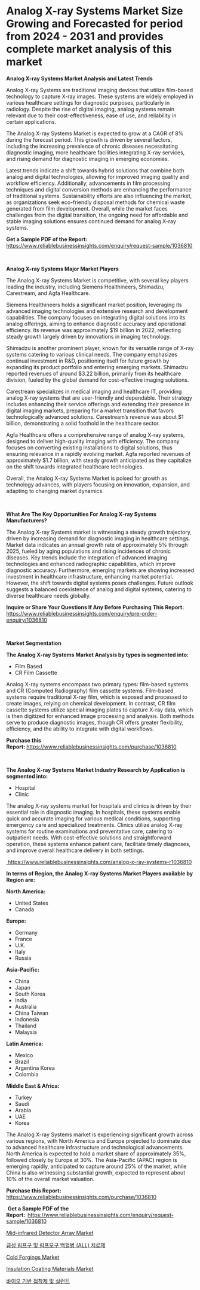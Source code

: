 <p><h1>Analog X-ray Systems Market Size Growing and Forecasted for period from 2024 - 2031 and provides complete market analysis of this market</h1></p><p><strong>Analog X-ray Systems Market Analysis and Latest Trends</strong></p>
<p><p>Analog X-ray Systems are traditional imaging devices that utilize film-based technology to capture X-ray images. These systems are widely employed in various healthcare settings for diagnostic purposes, particularly in radiology. Despite the rise of digital imaging, analog systems remain relevant due to their cost-effectiveness, ease of use, and reliability in certain applications.</p><p>The Analog X-ray Systems Market is expected to grow at a CAGR of 8% during the forecast period. This growth is driven by several factors, including the increasing prevalence of chronic diseases necessitating diagnostic imaging, more healthcare facilities integrating X-ray services, and rising demand for diagnostic imaging in emerging economies.</p><p>Latest trends indicate a shift towards hybrid solutions that combine both analog and digital technologies, allowing for improved imaging quality and workflow efficiency. Additionally, advancements in film processing techniques and digital conversion methods are enhancing the performance of traditional systems. Sustainability efforts are also influencing the market, as organizations seek eco-friendly disposal methods for chemical waste generated from film development. Overall, while the market faces challenges from the digital transition, the ongoing need for affordable and stable imaging solutions ensures continued demand for analog X-ray systems.</p></p>
<p><strong>Get a Sample PDF of the Report:&nbsp;</strong> <a href="https://www.reliablebusinessinsights.com/enquiry/request-sample/1036810">https://www.reliablebusinessinsights.com/enquiry/request-sample/1036810</a></p>
<p>&nbsp;</p>
<p><strong>Analog X-ray Systems Major Market Players</strong></p>
<p><p>The Analog X-ray Systems Market is competitive, with several key players leading the industry, including Siemens Healthineers, Shimadzu, Carestream, and Agfa Healthcare. </p><p>Siemens Healthineers holds a significant market position, leveraging its advanced imaging technologies and extensive research and development capabilities. The company focuses on integrating digital solutions into its analog offerings, aiming to enhance diagnostic accuracy and operational efficiency. Its revenue was approximately $19 billion in 2022, reflecting steady growth largely driven by innovations in imaging technology.</p><p>Shimadzu is another prominent player, known for its versatile range of X-ray systems catering to various clinical needs. The company emphasizes continual investment in R&D, positioning itself for future growth by expanding its product portfolio and entering emerging markets. Shimadzu reported revenues of around $3.22 billion, primarily from its healthcare division, fueled by the global demand for cost-effective imaging solutions.</p><p>Carestream specializes in medical imaging and healthcare IT, providing analog X-ray systems that are user-friendly and dependable. Their strategy includes enhancing their service offerings and extending their presence in digital imaging markets, preparing for a market transition that favors technologically advanced solutions. Carestream’s revenue was about $1 billion, demonstrating a solid foothold in the healthcare sector.</p><p>Agfa Healthcare offers a comprehensive range of analog X-ray systems, designed to deliver high-quality imaging with efficiency. The company focuses on converting existing installations to digital solutions, thus ensuring relevance in a rapidly evolving market. Agfa reported revenues of approximately $1.7 billion, with steady growth anticipated as they capitalize on the shift towards integrated healthcare technologies.</p><p>Overall, the Analog X-ray Systems Market is poised for growth as technology advances, with players focusing on innovation, expansion, and adapting to changing market dynamics.</p></p>
<p>&nbsp;</p>
<p><strong>What Are The Key Opportunities For Analog X-ray Systems Manufacturers?</strong></p>
<p><p>The Analog X-ray Systems market is witnessing a steady growth trajectory, driven by increasing demand for diagnostic imaging in healthcare settings. Market data indicates an annual growth rate of approximately 5% through 2025, fueled by aging populations and rising incidences of chronic diseases. Key trends include the integration of advanced imaging technologies and enhanced radiographic capabilities, which improve diagnostic accuracy. Furthermore, emerging markets are showing increased investment in healthcare infrastructure, enhancing market potential. However, the shift towards digital systems poses challenges. Future outlook suggests a balanced coexistence of analog and digital systems, catering to diverse healthcare needs globally.</p></p>
<p><strong>Inquire or Share Your Questions If Any Before Purchasing This Report:</strong> <a href="https://www.reliablebusinessinsights.com/enquiry/pre-order-enquiry/1036810">https://www.reliablebusinessinsights.com/enquiry/pre-order-enquiry/1036810</a></p>
<p>&nbsp;</p>
<p><strong>Market Segmentation</strong></p>
<p><strong>The Analog X-ray Systems Market Analysis by types is segmented into:</strong></p>
<p><ul><li>Film Based</li><li>CR Film Cassette</li></ul></p>
<p><p>Analog X-ray systems encompass two primary types: film-based systems and CR (Computed Radiography) film cassette systems. Film-based systems require traditional X-ray film, which is exposed and processed to create images, relying on chemical development. In contrast, CR film cassette systems utilize special imaging plates to capture X-ray data, which is then digitized for enhanced image processing and analysis. Both methods serve to produce diagnostic images, though CR offers greater flexibility, efficiency, and the ability to integrate with digital workflows.</p></p>
<p><strong>Purchase this Report:&nbsp;</strong><a href="https://www.reliablebusinessinsights.com/purchase/1036810">https://www.reliablebusinessinsights.com/purchase/1036810</a></p>
<p>&nbsp;</p>
<p><strong>The Analog X-ray Systems Market Industry Research by Application is segmented into:</strong></p>
<p><ul><li>Hospital</li><li>Clinic</li></ul></p>
<p><p>The analog X-ray systems market for hospitals and clinics is driven by their essential role in diagnostic imaging. In hospitals, these systems enable quick and accurate imaging for various medical conditions, supporting emergency care and specialized treatments. Clinics utilize analog X-ray systems for routine examinations and preventative care, catering to outpatient needs. With cost-effective solutions and straightforward operation, these systems enhance patient care, facilitate timely diagnoses, and improve overall healthcare delivery in both settings.</p></p>
<p><a href="https://www.reliablebusinessinsights.com/analog-x-ray-systems-r1036810">&nbsp;https://www.reliablebusinessinsights.com/analog-x-ray-systems-r1036810</a></p>
<p><strong>In terms of Region, the Analog X-ray Systems Market Players available by Region are:</strong></p>
<p>
    <p> <strong> North America: </strong>
        <ul>
            <li>United States</li>
            <li>Canada</li>
        </ul>
        </p> 
    <p> <strong> Europe: </strong>
        <ul>
            <li>Germany</li>
            <li>France</li>
            <li>U.K.</li>
            <li>Italy</li>
            <li>Russia</li>
        </ul>
        </p> 
    <p> <strong> Asia-Pacific: </strong>
        <ul>
            <li>China</li>
            <li>Japan</li>
            <li>South Korea</li>
            <li>India</li>
            <li>Australia</li>
            <li>China Taiwan</li>
            <li>Indonesia</li>
            <li>Thailand</li>
            <li>Malaysia</li>
        </ul>
        </p> 
    <p> <strong> Latin America: </strong>
        <ul>
            <li>Mexico</li>
            <li>Brazil</li>
            <li>Argentina Korea</li>
            <li>Colombia</li>
        </ul>
        </p> 
    <p> <strong> Middle East & Africa: </strong>
        <ul>
            <li>Turkey</li>
            <li>Saudi</li>
            <li>Arabia</li>
            <li>UAE</li>
            <li>Korea</li>
        </ul>
    </p>
    </p>
<p><p>The Analog X-ray Systems market is experiencing significant growth across various regions, with North America and Europe projected to dominate due to advanced healthcare infrastructure and technological advancements. North America is expected to hold a market share of approximately 35%, followed closely by Europe at 30%. The Asia-Pacific (APAC) region is emerging rapidly, anticipated to capture around 25% of the market, while China is also witnessing substantial growth, expected to represent about 10% of the overall market valuation.</p></p>
<p><strong>Purchase this Report: </strong><a href="https://www.reliablebusinessinsights.com/purchase/1036810">https://www.reliablebusinessinsights.com/purchase/1036810</a></p>
<p>&nbsp;<strong>Get a Sample PDF of the Report:&nbsp;&nbsp;</strong><a href="https://www.reliablebusinessinsights.com/enquiry/request-sample/1036810">https://www.reliablebusinessinsights.com/enquiry/request-sample/1036810</a></p>
<p><strong></strong></p>
<p><p><a href="https://github.com/GRUBBSCHARLES/Market-Research-Report-List-1/blob/main/mid-infrared-detector-array-market.md">Mid-infrared Detector Array Market</a></p><p><a href="https://medium.com/@prestonfrittysch568667/%EC%84%B8%EA%B3%84-acute-lymphocytic-lymphoblastic-leukemia-all-therapeutics-market-%EC%9D%80-2024%EC%97%90%EC%84%9C-2031%EB%A1%9C-%EC%97%B0%ED%8F%89%EA%B7%A0-%EC%A6%9D%EA%B0%80%EC%9C%A8%EC%9D%84-%EB%B3%B4%EC%9D%BC-ad92971fa200">급성 림프구 및 림프모구 백혈병 (ALL) 치료제</a></p><p><a href="https://www.linkedin.com/pulse/cold-forgings-market-indicators-size-regional-breakdown-player-9zwcf?trackingId=NwhhSJeOQIOerpYb4E1DtQ%3D%3D">Cold Forgings Market</a></p><p><a href="https://issuu.com/reportprime-2/docs/insulation-coating-materials-market_158a7ce12da119">Insulation Coating Materials Market</a></p><p><a href="https://medium.com/@prestonfrittysch568667/bio-based-adhesive-sealant-market-%EC%9D%98-%EA%B8%80%EB%A1%9C%EB%B2%8C-%EC%8B%9C%EC%9E%A5-%EA%B0%9C%EC%9A%94%EB%8A%94-%EC%A0%84-%EC%84%B8%EA%B3%84-%EB%B0%8F-%EC%A3%BC%EC%9A%94-%EC%8B%9C%EC%9E%A5%EC%9D%98-%EC%82%B0%EC%97%85%EC%97%90-%EC%98%81%ED%96%A5%EC%9D%84-%EB%AF%B8%EC%B9%98%EB%8A%94-%EC%A3%BC%EC%9A%94-%ED%8A%B8%EB%A0%8C%EB%93%9C%EC%97%90-%EB%8C%80%ED%95%9C-%EB%8F%85%ED%8A%B9%ED%95%9C-%EA%B4%80%EC%A0%90%EC%9D%84-10073446b730">바이오 기반 접착제 및 실런트</a></p></p>
